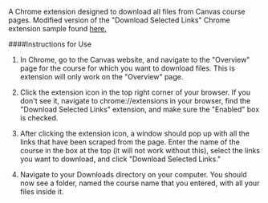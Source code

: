 A Chrome extension designed to download all files from Canvas course pages. Modified version of the "Download Selected Links" Chrome extension sample found [here.](https://developer.chrome.com/extensions/samples#search:downloads)

####Instructions for Use

1. In Chrome, go to the Canvas website, and navigate to the "Overview" page for the course for which you want to download files. This is extension will only work on the "Overview" page.

2. Click the extension icon in the top right corner of your browser. If you don't see it, navigate to chrome://extensions in your browser, find the "Download Selected Links" extension, and make sure the "Enabled" box is checked.

3. After clicking the extension icon, a window should pop up with all the links that have been scraped from the page. Enter the name of the course in the box at the top (it will not work without this), select the links you want to download, and click "Download Selected Links."

4. Navigate to your Downloads directory on your computer. You should now see a folder, named the course name that you entered, with all your files inside it.
